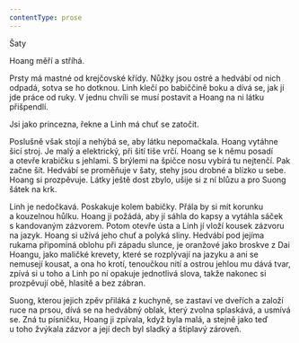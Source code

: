 ```yaml
---
contentType: prose
---
```


<section>

Šaty

Hoang měří a stříhá.

Prsty má mastné od krejčovské křídy. Nůžky jsou ostré a hedvábí od nich odpadá, sotva se ho dotknou. Linh klečí po babiččině boku a dívá se, jak jí jde práce od ruky. V jednu chvíli se musí postavit a Hoang na ni látku přišpendlí.

Jsi jako princezna, řekne a Linh má chuť se zatočit.

Poslušně však stojí a nehýbá se, aby látku nepomačkala. Hoang vytáhne šicí stroj. Je malý a elektrický, při šití tiše vrčí. Hoang se k němu posadí a otevře krabičku s jehlami. S brýlemi na špičce nosu vybírá tu nejtenčí. Pak začne šít. Hedvábí se proměňuje v šaty, stehy jsou drobné a blízko u sebe. Hoang si prozpěvuje. Látky ještě dost zbylo, ušije si z ní blůzu a pro Suong šátek na krk.

Linh je nedočkavá. Poskakuje kolem babičky. Přála by si mít korunku a kouzelnou hůlku. Hoang ji požádá, aby jí sáhla do kapsy a vytáhla sáček s kandovaným zázvorem. Potom otevře ústa a Linh jí vloží kousek zázvoru na jazyk. Hoang si užívá jeho chuť a polyká sliny. Hedvábí pod jejíma rukama připomíná oblohu při západu slunce, je oranžové jako broskve z Dai Hoangu, jako maličké krevety, které se rozplývají na jazyku a ani se nemusejí kousat, a ona ho krotí, tenoučkou nití a ostrou jehlou mu dává tvar, zpívá si u toho a Linh po ní opakuje jednotlivá slova, takže nakonec si prozpěvují obě, hlasitě a bez zábran.

Suong, kterou jejich zpěv přiláká z kuchyně, se zastaví ve dveřích a založí ruce na prsou, dívá se na hedvábný oblak, který zvolna splaskává, a usmívá se. Zná tu písničku, Hoang ji zpívala, když byla malá, a stejně jako teď u toho žvýkala zázvor a její dech byl sladký a štiplavý zároveň.

</section>
